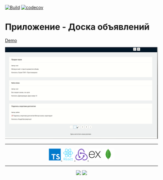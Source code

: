 [![Build](https://github.com/vasiliev-alexey/ts-express-crud/actions/workflows/sanity-check.yml/badge.svg)](https://github.com/vasiliev-alexey/ts-express-crud/actions/workflows/sanity-check.yml)
[![codecov](https://codecov.io/gh/vasiliev-alexey/ts-express-crud/branch/feature/readme/graph/badge.svg?token=EF6D40DTZX)](https://codecov.io/gh/vasiliev-alexey/ts-express-crud)

# Приложение - Доска объявлений

[Demo](https://express-crud-ads.herokuapp.com/#/)

![](./doc/main.gif)

---

<p align="center"><a href="https://babeljs.io/" target="_blank">
  <img src="https://raw.githubusercontent.com/devicons/devicon/master/icons/typescript/typescript-original.svg" alt="typescript" width="40" height="40"/> </a> <a href="https://jestjs.io" target="_blank"> 
  <img src="https://raw.githubusercontent.com/devicons/devicon/master/icons/react/react-original-wordmark.svg" alt="react" width="40" height="40"/> </a> <a href="https://redux.js.org" target="_blank"> 
  <img src="https://raw.githubusercontent.com/devicons/devicon/master/icons/redux/redux-original.svg" alt="redux" width="40" height="40"/> </a>
  <img src="https://raw.githubusercontent.com/devicons/devicon/master/icons/express/express-original.svg" alt="express" width="40" height="40"/> </a>
  <img src="https://raw.githubusercontent.com/devicons/devicon/master/icons/mongodb/mongodb-original.svg" alt="Mongo" width="40" height="40"/> </a>
</p>

---

<p align="center">
  <img src="https://img.shields.io/badge/License-ISC-blue.svg" />
  <img src="https://img.shields.io/github/issues/vasiliev-alexey/ts-express-crud.svg" />

</p>
